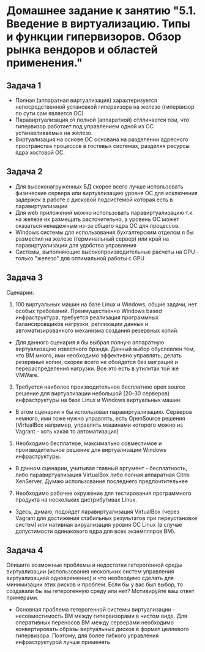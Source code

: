 # Домашнее задание к занятию "5.1. Введение в виртуализацию. Типы и функции гипервизоров. Обзор рынка вендоров и областей применения."

## Задача 1
- Полная (аппаратная виртуализация) характеризуется непосредственной установкой гипервизора на железо (гипервизор по сути сам является ОС) 
- Паравиртуализация от полной (аппаратной) отлличается тем, что гипервизор работает под управлением одной из ОС устанавливаемых на железо.
- Виртуализация на основе ОС основана на разделении адресного пространства процессов в гостевых системах, разделяя ресурсы ядра хостовой ОС.
## Задача 2
- Для высоконагруженных БД скорее всего лучше использовать физические сервера или виртуализацию уровня ОС для исключения задержек в работе с дисковой подсистемой которая есть в паравиртуализации  
- Для web приложений можно использовать паравиртуализацию т.к. на железе их размещать расточительно, а уровень ОС может оказаться ненадежным из-за общего ядра ОС для процессов.
- Windows системы для использования бухгалтерским отделом я бы разместил на железе (терминальный сервер) или край на паравиртуализации для удобства управления
- Системы, выполняющие высокопроизводительные расчеты на GPU - только "железо" для оптимальной работы с GPU
## Задача 3
Сценарии:
1. 100 виртуальных машин на базе Linux и Windows, общие задачи, нет особых требований. Преимущественно Windows based инфраструктура, требуется реализация программных балансировщиков нагрузки, репликации данных и автоматизированного механизма создания резервных копий.
- Для данного сценария я бы выбрал полную аппаратную виртуализацию известного брэнда. Данный выбор обусловлен тем, что ВМ много, ими необходимо эффективно управлять, делать резервные копии, скорее всего не обойдется без миграций и перераспределения нагрузки. Все это есть в утилитах той же VMWare.
3. Требуется наиболее производительное бесплатное open source решение для виртуализации небольшой (20-30 серверов) инфраструктуры на базе Linux и Windows виртуальных машин.
- В этом сценарии я бы использовал паравиртуализацию. Серверов немного, ими тоже нужно управлять, есть OpenSource решения (VirtualBox например, управлять машинами которого можно из Vagrant - хоть какая то автоматизация)
5. Необходимо бесплатное, максимально совместимое и производительное решение для виртуализации Windows инфраструктуры.
- В данном сценарии, учитывая главный аргумент - бесплатность, либо паравиртуализация VirtualBox либо полная аппаратная Citrix XenServer. Думаю использование последнего предпочтительнее
7. Необходимо рабочее окружение для тестирования программного продукта на нескольких дистрибутивах Linux.
- Здесь, думаю, подойдет паравиртуализация VirtualBox (через Vagrant для достижения стабильных результатов при переустановке систем) или нативная вируализация уровня ОС Linux
(в случае допустимости одинакового ядра для всех экземпляров ВМ).
## Задача 4
Опишите возможные проблемы и недостатки гетерогенной среды виртуализации (использования нескольких систем управления виртуализацией одновременно) и что необходимо сделать для минимизации этих рисков и проблем. Если бы у вас был выбор, то создавали бы вы гетерогенную среду или нет? Мотивируйте ваш ответ примерами.
- Основная проблема гетерогенной системы виртуализации - несовместимость ВМ между гипервизорами в чистом виде. Для оперативных переносов ВМ между серверами необходимо конвертировать образы виртуальных дисков в формат целлевого гипервизора. Поэтому, для более гибкого управления инфраструктурой лучше применять 
